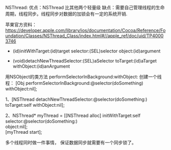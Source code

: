 NSThread:
优点：NSThread 比其他两个轻量级
缺点：需要自己管理线程的生命周期，线程同步。线程同步对数据的加锁会有一定的系统开销.

苹果官方资料：https://developer.apple.com/library/ios/documentation/Cocoa/Reference/Foundation/Classes/NSThread_Class/index.html#//apple_ref/doc/uid/TP40003746



- (id)initWithTarget:(id)target selector:(SEL)selector object:(id)argument
+ (void)detachNewThreadSelector:(SEL)aSelector toTarget:(id)aTarget withObject:(id)anArgument

用NSObject的类方法  performSelectorInBackground:withObject: 创建一个线程：
[Obj performSelectorInBackground:@selector(doSomething) withObject:nil];



1、[NSThread detachNewThreadSelector:@selector(doSomething:) toTarget:self withObject:nil];  

2、NSThread* myThread = [[NSThread alloc] initWithTarget:self  
                                        selector:@selector(doSomething:)  
                                        object:nil];  
[myThread start];  


 多个线程同时做一件事情， 保证数据同步就需要有一个同步锁了。





